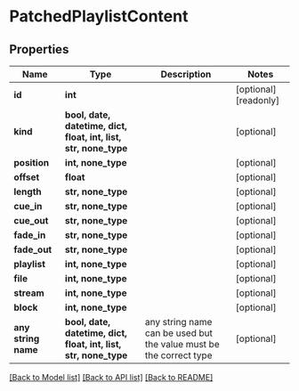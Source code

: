 # PatchedPlaylistContent


## Properties
Name | Type | Description | Notes
------------ | ------------- | ------------- | -------------
**id** | **int** |  | [optional] [readonly] 
**kind** | **bool, date, datetime, dict, float, int, list, str, none_type** |  | [optional] 
**position** | **int, none_type** |  | [optional] 
**offset** | **float** |  | [optional] 
**length** | **str, none_type** |  | [optional] 
**cue_in** | **str, none_type** |  | [optional] 
**cue_out** | **str, none_type** |  | [optional] 
**fade_in** | **str, none_type** |  | [optional] 
**fade_out** | **str, none_type** |  | [optional] 
**playlist** | **int, none_type** |  | [optional] 
**file** | **int, none_type** |  | [optional] 
**stream** | **int, none_type** |  | [optional] 
**block** | **int, none_type** |  | [optional] 
**any string name** | **bool, date, datetime, dict, float, int, list, str, none_type** | any string name can be used but the value must be the correct type | [optional]

[[Back to Model list]](../README.md#documentation-for-models) [[Back to API list]](../README.md#documentation-for-api-endpoints) [[Back to README]](../README.md)


